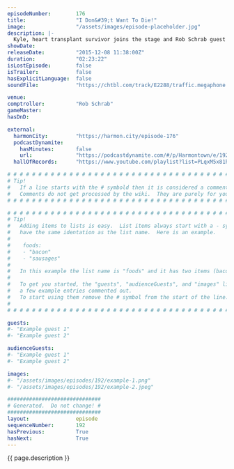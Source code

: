 ```yaml
---
episodeNumber:        176
title:                "I Don&#39;t Want To Die!"
image:                "/assets/images/episode-placeholder.jpg"
description: |-
  Kyle, heart transplant survivor joins the stage and Rob Schrab guest comptrolls and makes Dan feel bad about not hanging out with him more.
showDate:             
releaseDate:          "2015-12-08 11:38:00Z"
duration:             "02:23:22"
isLostEpisode:        false
isTrailer:            false
hasExplicitLanguage:  false
soundFile:            "https://chtbl.com/track/E2288/traffic.megaphone.fm/STA9840576740.mp3?updated=1560982593"

venue:                
comptroller:          "Rob Schrab"
gameMaster:           
hasDnD:               

external:
  harmonCity:         "https://harmon.city/episode-176"
  podcastDynamite:
    hasMinutes:       false
    url:              "https://podcastdynamite.com/#/p/Harmontown/e/192/176"
  hallOfRecords:      "https://www.youtube.com/playlist?list=PLqxM5x81hNOYsobZsqwq8xysXZg4ZmJxN"

# # # # # # # # # # # # # # # # # # # # # # # # # # # # # # # # # # # # # # # # # # # # #
# Tip!
#   If a line starts with the # symbold then it is considered a comment.
#   Comments do not get processed by the wiki.  They are purely for your information.
# # # # # # # # # # # # # # # # # # # # # # # # # # # # # # # # # # # # # # # # # # # # #

# # # # # # # # # # # # # # # # # # # # # # # # # # # # # # # # # # # # # # # # # # # # #
# Tip!
#   Adding items to lists is easy.  List items always start with a - symbol and have
#   have the same identation as the list name.  Here is an example.
#
#    foods:
#    - "bacon"
#    - "sausages"
#
#   In this example the list name is "foods" and it has two items (bacon, and sausages).
#
#   To get you started, the "guests", "audienceGuests", and "images" lists below have
#   a few example entries commented out.
#   To start using them remove the # symbol from the start of the line.
#
# # # # # # # # # # # # # # # # # # # # # # # # # # # # # # # # # # # # # # # # # # # # #

guests:
#- "Example guest 1"
#- "Example guest 2"

audienceGuests:
#- "Example guest 1"
#- "Example guest 2"

images:
#- "/assets/images/episodes/192/example-1.png"
#- "/assets/images/episodes/192/example-2.jpeg"

##############################
# Generated.  Do not change! #
##############################
layout:               episode
sequenceNumber:       192
hasPrevious:          True
hasNext:              True
---
```


<!-- The episode description will be rendered here -->
{{ page.description }}

<!-- Add your content BELOW here -->
<!-- vvvvvvvvvvvvvvvvvvvvvvvvvvv -->




<!-- ^^^^^^^^^^^^^^^^^^^^^^^^^^^ -->
<!-- Add your content ABOVE here -->

<!-- The episode gallery will be rendered here -->